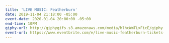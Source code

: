 ```yaml
---
title: 'LIVE MUSIC: Featherburn'
date: 2019-11-04 21:18:00 -05:00
event-date: 2020-01-04 20:00:00 -05:00
end-time: 10PM
giphy-url: http://giphygifs.s3.amazonaws.com/media/hlhcWmTLxFicE/giphy.gif
event-url: https://www.eventbrite.com/e/live-music-featherburn-tickets-80192370539
---
```


